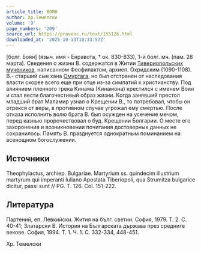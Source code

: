 ```yaml
---
article_title: ВОИН
author: Хр.Темелски
volume: '9'
page_numbers: '209'
source_url: https://pravenc.ru/text/155126.html
downloaded_at: '2025-10-13T10:33:57Z'
---
```


[болг. Боян] (языч. имя - Енравота, † ок. 830-833), 1-й болг. мч. (пам. 28 марта). Сведения о жизни В. содержатся в Житии [Тивериопольских мучеников](<https://pravenc.ru/text/Тивериопольских мучеников.html>), написанном Феофилактом, архиеп. Охридским (1090-1108). В.- старший сын хана [Омуртага](https://pravenc.ru/text/Омуртага.html), но был отстранен от наследования власти скорее всего еще при отце из-за симпатий к христианству. Под влиянием пленного грека Кинама (Кинамона) крестился с именем Воин и стал вести благочестивый образ жизни. Когда занявший престол младший брат Маламир узнал о Крещении В., то потребовал, чтобы он отрекся от веры, в противном случае угрожал ему смертью. После отказа исполнить волю брата В. был осужден на усечение мечом, перед казнью пророчествовал о буд. Крещении Болгарии. О месте его захоронения и возникновении почитания достоверных данных не сохранилось. Память В. празднуется однократным поминанием на всенощном богослужении.

## Источники

Theophylactus, archiep. Bulgariae. Martyrium ss. quindecim illustrium martyrum qui imperanti Iuliano Apostata Tiberiopoli, qua Strumitza bulgarice dicitur, passi sunt // PG. T. 126. Col. 151-222.

## Литература

Партений, еп. Левкийски. Жития на бълг. светии. София, 1979. Т. 2. С. 40-41; Златарски В. История на Българската държава през средните векове. София, 1994. Т. 1. Ч. 1. С. 332-334, 448-451.

Хр.  Темелски
